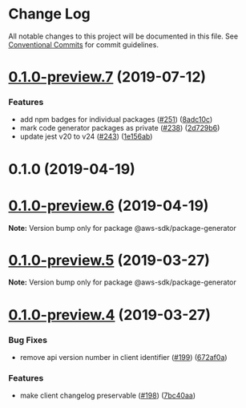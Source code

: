 # Change Log

All notable changes to this project will be documented in this file.
See [Conventional Commits](https://conventionalcommits.org) for commit guidelines.

# [0.1.0-preview.7](https://github.com/aws/aws-sdk-js-v3/compare/@aws-sdk/package-generator@0.1.0-preview.5...@aws-sdk/package-generator@0.1.0-preview.7) (2019-07-12)

### Features

- add npm badges for individual packages ([#251](https://github.com/aws/aws-sdk-js-v3/issues/251)) ([8adc10c](https://github.com/aws/aws-sdk-js-v3/commit/8adc10c))
- mark code generator packages as private ([#238](https://github.com/aws/aws-sdk-js-v3/issues/238)) ([2d729b6](https://github.com/aws/aws-sdk-js-v3/commit/2d729b6))
- update jest v20 to v24 ([#243](https://github.com/aws/aws-sdk-js-v3/issues/243)) ([1e156ab](https://github.com/aws/aws-sdk-js-v3/commit/1e156ab))

# 0.1.0 (2019-04-19)

# [0.1.0-preview.6](https://github.com/aws/aws-sdk-js-v3/compare/@aws-sdk/package-generator@0.1.0-preview.5...@aws-sdk/package-generator@0.1.0-preview.6) (2019-04-19)

**Note:** Version bump only for package @aws-sdk/package-generator

# [0.1.0-preview.5](https://github.com/aws/aws-sdk-js-v3/compare/@aws-sdk/package-generator@0.1.0-preview.4...@aws-sdk/package-generator@0.1.0-preview.5) (2019-03-27)

**Note:** Version bump only for package @aws-sdk/package-generator

# [0.1.0-preview.4](https://github.com/aws/aws-sdk-js-v3/compare/@aws-sdk/package-generator@0.1.0-preview.3...@aws-sdk/package-generator@0.1.0-preview.4) (2019-03-27)

### Bug Fixes

- remove api version number in client identifier ([#199](https://github.com/aws/aws-sdk-js-v3/issues/199)) ([672af0a](https://github.com/aws/aws-sdk-js-v3/commit/672af0a))

### Features

- make client changelog preservable ([#198](https://github.com/aws/aws-sdk-js-v3/issues/198)) ([7bc40aa](https://github.com/aws/aws-sdk-js-v3/commit/7bc40aa))
